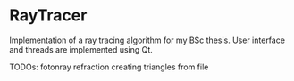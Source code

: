 RayTracer
=========

Implementation of a ray tracing algorithm for my BSc thesis. User interface and threads are implemented using Qt.

TODOs:
fotonray
refraction
creating triangles from file